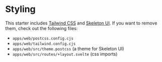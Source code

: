 # Styling

This starter includes [Tailwind CSS](https://tailwindcss.com/) and [Skeleton UI](https://www.skeleton.dev/). If you want to remove them, check out the following files:

- `apps/web/postcss.config.cjs`
- `apps/web/tailwind.config.cjs`
- `apps/web/src/theme.postcss` (a theme for Skeleton UI)
- `apps/web/src/routes/+layout.svelte` (css imports)
